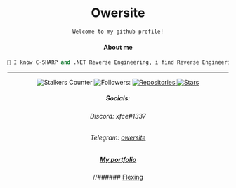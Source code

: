
<h1 align="center"> Owersite </h1>

<div align="center">
 
```python
Welcome to my github profile!

```

</div>



<div align="center">
  
#### About me

</h1>

```python
🌴 I know C-SHARP and .NET Reverse Engineering, i find Reverse Engineering magical. ✨
```


***









![Stalkers Counter](https://badges.pufler.dev/visits/Owersite/Owersite?style=for-the-badge&color=red&logo=elixir&logoColor=red&label=Stalkers+Counter)
![Followers:](https://img.shields.io/github/followers/owersite?style=for-the-badge&color=red&logo=elixir&logoColor=red)
<a href="https://github.com/owersite?tab=repositories">
      <img src="https://badges.pufler.dev/repos/owersite?style=for-the-badge&logo=elixir&logoColor=red&color=red&cacheSeconds=3600" alt="Repositories"/>
    </a>
    <a href="https://github.com/owersite">
      <img src="https://img.shields.io/github/stars/owersite?color=red&logo=elixir&logoColor=red&style=for-the-badge&cacheSeconds=3600" alt="Stars"/>
    </a>



##### Socials:
###### Discord: xfce#1337
###### Telegram: <a href="https://t.me/owersite/"> owersite </a>
##### <a href="https://owersite.net/">My portfolio </a>

//###### <a href="https://owersite.net/weirdflex"> Flexing </a>
